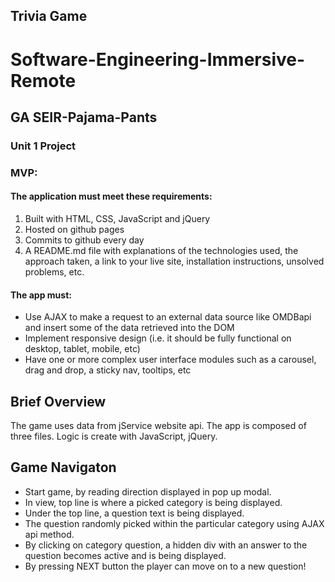 


## Trivia Game 


# Software-Engineering-Immersive-Remote
## GA SEIR-Pajama-Pants 

### Unit 1 Project

### MVP:

#### The application must meet these requirements:

1. Built with HTML, CSS, JavaScript and jQuery
2. Hosted on github pages
3. Commits to github every day
4. A README.md file with explanations of the technologies used, the approach taken, a link to your live site, installation instructions, unsolved problems, etc.

#### The app must:

* Use AJAX to make a request to an external data source like OMDBapi and insert some of the data retrieved into the DOM
* Implement responsive design (i.e. it should be fully functional on desktop, tablet, mobile, etc)
* Have one or more complex user interface modules such as a carousel, drag and drop, a sticky nav, tooltips, etc

## Brief Overview 

The game uses data from jService website api.
The app is composed of three files.
Logic is create with JavaScript, jQuery.

## Game Navigaton
* Start game, by reading direction displayed in pop up modal.
* In view, top line is where a picked category is being displayed.
* Under the top line, a question text is being displayed.
* The question randomly picked within the particular category using AJAX api method.
* By clicking on category question, a hidden div with an answer to the question becomes active and is being displayed.
* By pressing NEXT button the player can move on to a new question!
